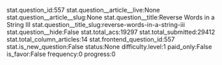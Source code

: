 stat.question_id:557
stat.question__article__live:None
stat.question__article__slug:None
stat.question__title:Reverse Words in a String III
stat.question__title_slug:reverse-words-in-a-string-iii
stat.question__hide:False
stat.total_acs:19297
stat.total_submitted:29412
stat.total_column_articles:14
stat.frontend_question_id:557
stat.is_new_question:False
status:None
difficulty.level:1
paid_only:False
is_favor:False
frequency:0
progress:0
